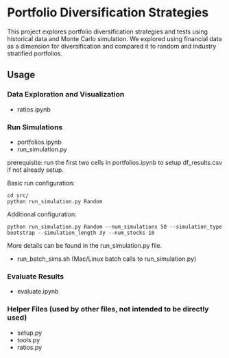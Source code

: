 # Portfolio Diversification Strategies

This project explores portfolio diversification strategies and tests using historical data and Monte Carlo simulation. We explored using financial data as a dimension for diversification and compared it to random and industry stratified portfolios. 

## Usage

### Data Exploration and Visualization
- ratios.ipynb

### Run Simulations
- portfolios.ipynb
- run_simulation.py

prerequisite: run the first two cells in portfolios.ipynb to setup df_results.csv if not already setup. 

Basic run configuration:
```
cd src/
python run_simulation.py Random
```

Additional configuration:
```
python run_simulation.py Random --num_simulations 50 --simulation_type bootstrap --simulation_length 3y --num_stocks 10
```

More details can be found in the run_simulation.py file.

- run_batch_sims.sh (Mac/Linux batch calls to run_simulation.py)

### Evaluate Results
- evaluate.ipynb

### Helper Files (used by other files, not intended to be directly used)
- setup.py
- tools.py
- ratios.py